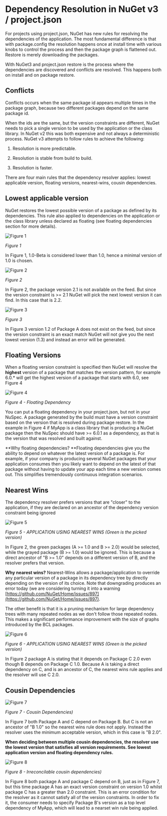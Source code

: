 # Dependency Resolution in NuGet v3 / project.json 
 
For projects using project.json, NuGet has new rules for resolving the dependencies of the application. The most fundamental difference is that with package.config the resolution happens once at install time with various knobs to control the process and then the package graph is flattened out. Restore is merely downloading the packages. 

With NuGet3 and project.json restore is the process where the dependencies are discovered and conflicts are resolved. This happens both on install and on package restore. 

## Conflicts

Conflicts occurs when the same package id appears multiple times in the package graph, because two different packages depend on the same package id. 

When the ids are the same, but the version constraints are different, NuGet needs to pick a single version to be used by the application or the class library. In NuGet v2 this was both expensive and not always a deterministic process. NuGet v3 attempts to follow rules to achieve the following: 

1. Resolution is more predictable. 

2. Resolution is stable from build to build. 

3. Resolution is faster. 

There are four main rules that the dependency resolver applies: lowest applicable version, floating versions, nearest-wins, cousin dependencies. 

## Lowest applicable version  ##

NuGet restores the lowest possible version of a package as defined by its dependencies. This rule also applied to dependencies on the application or the class library unless declared as floating (see floating dependencies section for more details).  

![Figure 1](../images/consume/projectJson-dependency-1.png)

*Figure 1*

In Figure 1, 1.0-Beta is considered lower than 1.0, hence a minimal version of 1.0 is chosen.

![Figure 2](../images/consume/projectJson-dependency-2.png)

*Figure 2*

In Figure 2, the package version 2.1 is not available on the feed. But since the version constraint is >= 2.1 NuGet will pick the next lowest version it can find. In this case that is 2.2.

![Figure 3](../images/consume/projectJson-dependency-3.png)

*Figure 3*

In Figure 3 version 1.2 of Package A does not exist on the feed, but since the version constraint is an exact match NuGet will not give you the next lowest version (1.3) and instead an error will be generated.

## Floating Versions

When a floating version constraint is specified then NuGet will resolve the **highest** version of a package that matches the version pattern, for example 6.0.* will get the highest version of a package that starts with 6.0, see Figure 4 

![Figure 4](../images/consume/projectJson-dependency-4.png)

*Figure 4 - Floating Dependency*

You can put a floating dependency in your project.json, but not in your NuSpec. A package generated by the build must have a version constraint based on the version that is resolved during package restore. In the example in Figure 4 if MyApp is a class library that is producing a NuGet package then the NuSpec should have >= 6.0.1 as a dependency, as that is the version that was resolved and built against.

**Why floating dependencies? **Floating dependencies give you the ability to depend on whatever the latest version of a package is. For example, if your company is producing several NuGet packages that your application consumes then you likely want to depend on the latest of that package without having to update your app each time a new version comes out. This simplifies tremendously continuous integration scenarios.

## Nearest Wins
The dependency resolver prefers versions that are "closer" to the application, if they are declared on an ancestor of the dependency version constraint being ignored

![Figure 5](../images/consume/projectJson-dependency-5.png)

*Figure 5 - APPLICATION USING NEAREST WINS (Green is the picked version)*

In Figure 2, the green packages (A >= 1.0 and B >= 2.0) would be selected, while the grayed package (B >= 1.0) would be ignored. This is because a direct ancestor of "B >= 1.0" depends on a different version of B, and the resolver prefers that version.

**Why nearest wins?** Nearest-Wins allows a package/application to override any particular version of a package in its dependency tree by directly depending on the version of its choice. Note that downgrading produces an error today (we are considering turning it into a warning [https://github.com/NuGet/Home/issues/897](https://github.com/NuGet/Home/issues/897).

The other benefit is that it is a pruning mechanism for large dependency trees with many repeated nodes as we don't follow those repeated nodes. This makes a significant performance improvement with the size of graphs introduced by the BCL packages.

![Figure 6](../images/consume/projectJson-dependency-6.png)

*Figure 6 - APPLICATION USING NEAREST WINS (Green is the picked version)*

In Figure 2 package A is stating that it depends on Package C 2.0 even though B depends on Package C 1.0. Because A is taking a direct dependency on C, and is an ancestor of C, the nearest wins rule applies and the resolver will use C 2.0. 

## Cousin Dependencies ##

![Figure 7](../images/consume/projectJson-dependency-7.png)

*Figure 7 - Cousin Dependencies)*

In Figure 7 both Package A and C depend on Package B. But C is not an ancestor of "B 1.0" so the nearest wins rule does not apply. Instead the resolver uses the minimum acceptable version, which in this case is "B 2.0".

**When deciding between multiple cousin dependencies, the resolver use the lowest version that satisfies all version requirements.  See lowest application version and floating dependency rules.**

![Figure 8](../images/consume/projectJson-dependency-8.png)

*Figure 8 - Irreconcilable cousin dependencies)*

In Figure 8 both package A and package C depend on B, just as in Figure 7, but this time package A has an exact version constraint on version 1.0 whilst package C has a greater than 2.0 constraint. This is an error condition for the resolver as it cannot satisfy all of the version constraints. In order to fix it, the consumer needs to specify Package B's version as a top level dependency of MyApp, which will lead to a nearset win rule being applied.